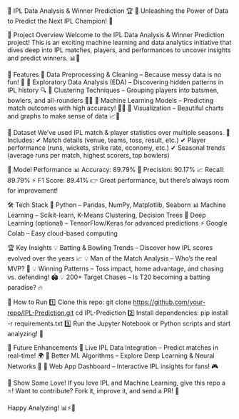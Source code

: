 🏏 IPL Data Analysis & Winner Prediction 🏆
🎯 Unleashing the Power of Data to Predict the Next IPL Champion! 🎯

📌 Project Overview
Welcome to the IPL Data Analysis & Winner Prediction project! This is an exciting machine learning and data analytics initiative that dives deep into IPL matches, players, and performances to uncover insights and predict winners. 📊🤖

🚀 Features
🔹 Data Preprocessing & Cleaning – Because messy data is no fun! 🧹
🔹 Exploratory Data Analysis (EDA) – Discovering hidden patterns in IPL history 🔍
🔹 Clustering Techniques – Grouping players into batsmen, bowlers, and all-rounders 🏏🎯
🔹 Machine Learning Models – Predicting match outcomes with high accuracy! 🤖✅
🔹 Visualization – Beautiful charts and graphs to make sense of data 📈🌟

🎲 Dataset
We’ve used IPL match & player statistics over multiple seasons. 📑 Includes:
✔ Match details (venue, teams, toss, result, etc.)
✔ Player performance (runs, wickets, strike rate, economy, etc.)
✔ Seasonal trends (average runs per match, highest scorers, top bowlers)

🎯 Model Performance
📊 Accuracy: 89.79%
🎯 Precision: 90.17%
📈 Recall: 89.79%
⚡ F1 Score: 89.41%
👉 Great performance, but there’s always room for improvement!

🛠️ Tech Stack
🚀 Python – Pandas, NumPy, Matplotlib, Seaborn
📊 Machine Learning – Scikit-learn, K-Means Clustering, Decision Trees
🧠 Deep Learning (optional) – TensorFlow/Keras for advanced predictions
⚡ Google Colab – Easy cloud-based computing

🏆 Key Insights
💡 Batting & Bowling Trends – Discover how IPL scores evolved over the years 📈
💡 Man of the Match Analysis – Who’s the real MVP? 🥇
💡 Winning Patterns – Toss impact, home advantage, and chasing vs. defending! 🏟️
💡 200+ Target Chases – Is T20 becoming a batting paradise? 🔥

📌 How to Run
1️⃣ Clone this repo:
git clone https://github.com/your-repo/IPL-Prediction.git
cd IPL-Prediction
2️⃣ Install dependencies:
pip install -r requirements.txt
3️⃣ Run the Jupyter Notebook or Python scripts and start analyzing! 🚀

🎉 Future Enhancements
🔹 Live IPL Data Integration – Predict matches in real-time! 🌍
🔹 Better ML Algorithms – Explore Deep Learning & Neural Networks 🧠
🔹 Web App Dashboard – Interactive IPL insights for fans! 🎮

💖 Show Some Love!
If you love IPL and Machine Learning, give this repo a ⭐!
Want to contribute? Fork it, improve it, and send a PR! 🚀

Happy Analyzing! 📊⚡🏏
